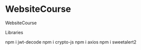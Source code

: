 # WebsiteCourse
WebsiteCourse

Libraries

npm i jwt-decode
npm i crypto-js
npm i axios
npm i sweetalert2
